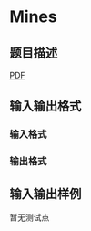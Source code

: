 # Mines

## 题目描述

[problemUrl]: https://uva.onlinejudge.org/index.php?option=com_onlinejudge&Itemid=8&category=247&page=show_problem&problem=3704

[PDF](https://uva.onlinejudge.org/external/12/p1263.pdf)

## 输入输出格式

### 输入格式

### 输出格式

## 输入输出样例

暂无测试点

